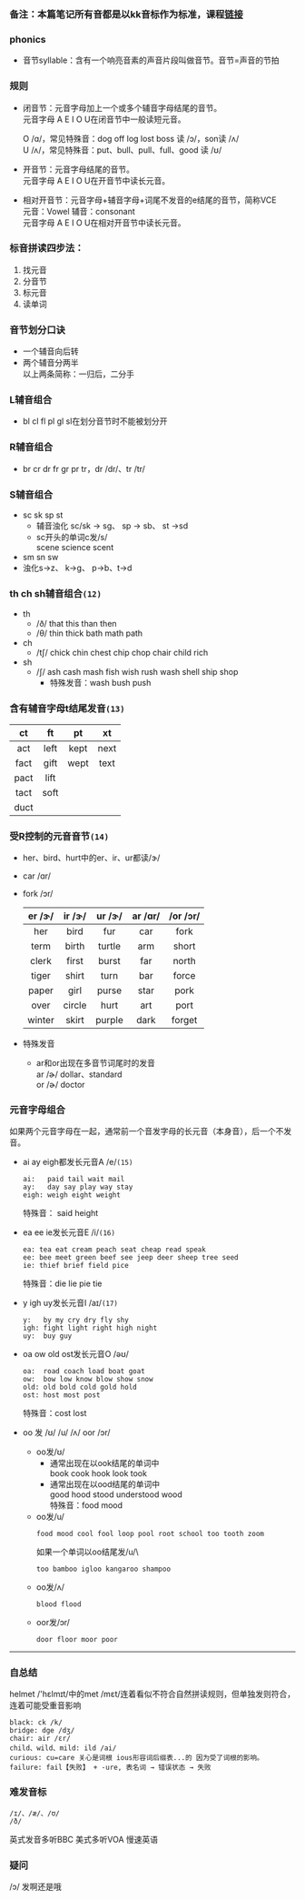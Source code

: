 ### 备注：本篇笔记所有音都是以kk音标作为标准，课程[链接](https://www.youtube.com/watch?v=U7Od39KfUzE&list=PLXkJ37RdDHGWTOmVOHnzx4824oev5hn3P&index=1)

### phonics
- 音节syllable：含有一个响亮音素的声音片段叫做音节。音节=声音的节拍


### 规则
- 闭音节：元音字母加上一个或多个辅音字母结尾的音节。\
    元音字母 A E I O U在闭音节中一般读短元音。
    
    O /ɑ/，常见特殊音：dog off log lost boss 读 /ɔ/，son读 /ʌ/\
    U /ʌ/，常见特殊音：put、bull、pull、full、good 读 /ʊ/
- 开音节：元音字母结尾的音节。\
    元音字母 A E I O U在开音节中读长元音。
- 相对开音节：元音字母+辅音字母+词尾不发音的e结尾的音节，简称VCE\
    元音：Vowel 辅音：consonant\
    元音字母 A E I O U在相对开音节中读长元音。

### 标音拼读四步法：
1. 找元音
2. 分音节
3. 标元音
4. 读单词

### 音节划分口诀
- 一个辅音向后转
- 两个辅音分两半\
以上两条简称：一归后，二分手

### L辅音组合
- bl cl fl pl gl sl在划分音节时不能被划分开

### R辅音组合
- br cr dr fr gr pr tr，dr /dr/、tr /tr/ 

### S辅音组合
- sc sk sp st
    - 辅音浊化 sc/sk -> sg、 sp -> sb、 st ->sd
    - sc开头的单词c发/s/\
    scene science scent
- sm sn sw
- 浊化s->z、 k->g、 p->b、t->d

### th ch sh辅音组合```(12)```
- th 
    - /ð/ that this than then
    - /θ/ thin thick bath math path
- ch
    - /tʃ/ chick chin chest chip chop chair child rich
- sh
    - /ʃ/ ash cash mash fish wish rush wash shell ship shop
        - 特殊发音：wash bush push

### 含有辅音字母t结尾发音```(13)```
| ct  | ft  | pt  | xt  |
|:---:|:---:|:---:|:---:|
|act  | left| kept| next|
|fact | gift| wept| text|
|pact | lift|
|tact | soft|
|duct |

### 受R控制的元音音节```(14)```
- her、bird、hurt中的er、ir、ur都读/ɝ/
- car /ɑr/
- fork /ɔr/

    | er /ɝ/| ir /ɝ/| ur /ɝ/| ar /ɑr/| /or /ɔr/|
    |:---:|:---:|:---:|:---:|:---:|
    |her  | bird| fur | car | fork|
    |term |birth|turtle|arm|short|
    |clerk|first|burst|far|north|
    |tiger|shirt|turn|bar|force|
    |paper|girl|purse|star|pork|
    |over |circle|hurt|art|port|
    |winter|skirt|purple|dark|forget|
- 特殊发音
    - ar和or出现在多音节词尾时的发音\
    ar /ɚ/ dollar、standard\
    or /ɚ/ doctor

### 元音字母组合
如果两个元音字母在一起，通常前一个音发字母的长元音（本身音），后一个不发音。
- ai ay eigh都发长元音A /e/```(15)```
    ```
    ai:   paid tail wait mail
    ay:   day say play way stay
    eigh: weigh eight weight
    ```
    特殊音： said height

- ea ee ie发长元音E /i/```(16)```
    ```
    ea: tea eat cream peach seat cheap read speak
    ee: bee meet green beef see jeep deer sheep tree seed
    ie: thief brief field pice
    ```
    特殊音：die lie pie tie

- y igh uy发长元音I /aɪ/```(17)```
    ```
    y:   by my cry dry fly shy
    igh: fight light right high night
    uy:  buy guy
    ```
- oa ow old ost发长元音O /əʊ/
    ```
    oa:  road coach load boat goat
    ow:  bow low know blow show snow
    old: old bold cold gold hold
    ost: host most post
    ```
    特殊音：cost lost
- oo 发 /ʊ/ /u/ /ʌ/ oor /ɔr/
    - oo发/ʊ/
        - 通常出现在以ook结尾的单词中\
        book cook hook look took
        - 通常出现在以ood结尾的单词中\
        good hood stood understood wood\
        特殊音：food mood
    - oo发/u/
        ```
        food mood cool fool loop pool root school too tooth zoom
        ```
        如果一个单词以oo结尾发/u/\
        ```
        too bamboo igloo kangaroo shampoo
        ```
    - oo发/ʌ/
        ```
        blood flood
        ```
    - oor发/ɔr/
        ```
        door floor moor poor
        ```

---
### 自总结
helmet /'hɛlmɪt/中的met /mɛt/连着看似不符合自然拼读规则，但单独发则符合，连着可能受重音影响
```
black: ck /k/
bridge: dge /dʒ/
chair: air /ɛr/
child、wild、mild: ild /ai/
curious: cu=care 关心是词根 ious形容词后缀表...的 因为受了词根的影响。
failure: fail【失败】 + -ure, 表名词 → 错误状态 → 失败
```

### 难发音标
```
/ɪ/、/æ/、/ʊ/
/ð/
```
英式发音多听BBC 美式多听VOA 慢速英语

### 疑问
/ɔ/ 发啊还是哦